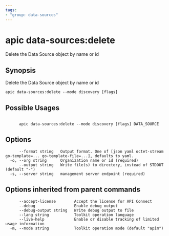 ```yaml
---
tags:
- "group: data-sources"
---
```

# apic data-sources:delete

Delete the Data Source object by name or id

## Synopsis

Delete the Data Source object by name or id

```
apic data-sources:delete --mode discovery [flags]
```

## Possible Usages

```

      apic data-sources:delete --mode discovery [flags] DATA_SOURCE

```

## Options

```
      --format string   Output format. One of [json yaml octet-stream go-template=... go-template-file=...], defaults to yaml.
  -o, --org string      Organization name or id (required)
      --output string   Write file(s) to directory, instead of STDOUT (default "-")
  -s, --server string   management server endpoint (required)
```

## Options inherited from parent commands

```
      --accept-license        Accept the license for API Connect
      --debug                 Enable debug output
      --debug-output string   Write debug output to file
      --lang string           Toolkit operation language
      --live-help             Enable or disable tracking of limited usage information
  -m, --mode string           Toolkit operation mode (default "apim")
```
